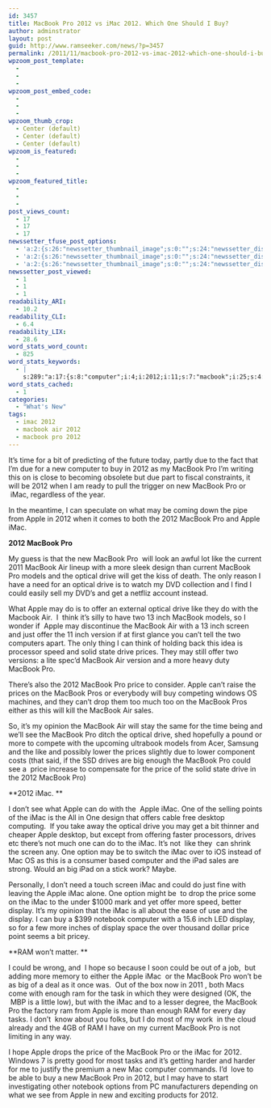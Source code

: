 ```yaml
---
id: 3457
title: MacBook Pro 2012 vs iMac 2012. Which One Should I Buy?
author: adminstrator
layout: post
guid: http://www.ramseeker.com/news/?p=3457
permalink: /2011/11/macbook-pro-2012-vs-imac-2012-which-one-should-i-buy/
wpzoom_post_template:
  - 
  - 
  - 
wpzoom_post_embed_code:
  - 
  - 
  - 
wpzoom_thumb_crop:
  - Center (default)
  - Center (default)
  - Center (default)
wpzoom_is_featured:
  - 
  - 
  - 
wpzoom_featured_title:
  - 
  - 
  - 
post_views_count:
  - 17
  - 17
  - 17
newssetter_tfuse_post_options:
  - 'a:2:{s:26:"newssetter_thumbnail_image";s:0:"";s:24:"newssetter_disable_image";s:4:"true";}'
  - 'a:2:{s:26:"newssetter_thumbnail_image";s:0:"";s:24:"newssetter_disable_image";s:4:"true";}'
  - 'a:2:{s:26:"newssetter_thumbnail_image";s:0:"";s:24:"newssetter_disable_image";s:4:"true";}'
newssetter_post_viewed:
  - 1
  - 1
  - 1
readability_ARI:
  - 10.2
readability_CLI:
  - 6.4
readability_LIX:
  - 28.6
word_stats_word_count:
  - 825
word_stats_keywords:
  - |
    s:289:"a:17:{s:8:"computer";i:4;i:2012;i:11;s:7:"macbook";i:25;s:4:"imac";i:14;s:5:"apple";i:13;s:4:"like";i:4;s:7:"current";i:3;s:6:"models";i:3;s:7:"optical";i:5;s:5:"drive";i:7;s:5:"offer";i:4;s:4:"inch";i:4;s:6:"screen";i:3;s:5:"can't";i:3;s:6:"prices";i:3;s:5:"price";i:6;s:7:"display";i:4;}";
word_stats_cached:
  - 1
categories:
  - "What's New"
tags:
  - imac 2012
  - macbook air 2012
  - macbook pro 2012
---
```

It&#8217;s time for a bit of predicting of the future today, partly due to the fact that I&#8217;m due for a new computer to buy in 2012 as my MacBook Pro I&#8217;m writing this on is close to becoming obsolete but due part to fiscal constraints, it will be 2012 when I am ready to pull the trigger on new MacBook Pro or  iMac, regardless of the year.

In the meantime, I can speculate on what may be coming down the pipe from Apple in 2012 when it comes to both the 2012 MacBook Pro and Apple iMac.

**2012 MacBook Pro**

My guess is that the new MacBook Pro  will look an awful lot like the current 2011 MacBook Air lineup with a more sleek design than current MacBook Pro models and the optical drive will get the kiss of death. The only reason I have a need for an optical drive is to watch my DVD collection and I find I could easily sell my DVD&#8217;s and get a netfliz account instead.

What Apple may do is to offer an external optical drive like they do with the Macbook Air.  I  think it&#8217;s silly to have two 13 inch MacBook models, so I wonder if  Apple may discontinue the MacBook Air with a 13 inch screen and just offer the 11 inch version if at first glance you can&#8217;t tell the two computers apart. The only thing I can think of holding back this idea is processor speed and solid state drive prices. They may still offer two versions: a lite spec&#8217;d MacBook Air version and a more heavy duty MacBook Pro.

There&#8217;s also the 2012 MacBook Pro price to consider. Apple can&#8217;t raise the prices on the MacBook Pros or everybody will buy competing windows OS machines, and they can&#8217;t drop them too much too on the MacBook Pros either as this will kill the MacBook Air sales.

So, it&#8217;s my opinion the MacBook Air will stay the same for the time being and we&#8217;ll see the MacBook Pro ditch the optical drive, shed hopefully a pound or more to compete with the upcoming ultrabook models from Acer, Samsung and the like and possibly lower the prices slightly due to lower component costs (that said, if the SSD drives are big enough the MacBook Pro could see a  price increase to compensate for the price of the solid state drive in the 2012 MacBook Pro)

**2012 iMac. **

I don&#8217;t see what Apple can do with the  Apple iMac. One of the selling points of the iMac is the All in One design that offers cable free desktop computing.  If you take away the optical drive you may get a bit thinner and cheaper Apple desktop, but except from offering faster processors, drives etc there&#8217;s not much one can do to the iMac. It&#8217;s not  like they  can shrink the screen any. One option may be to switch the iMac over to iOS instead of Mac OS as this is a consumer based computer and the iPad sales are strong. Would an big iPad on a stick work? Maybe.

Personally, I don&#8217;t need a touch screen iMac and could do just fine with leaving the Apple iMac alone. One option might be  to drop the price some on the iMac to the under $1000 mark and yet offer more speed, better display. It&#8217;s my opinion that the iMac is all about the ease of use and the display. I can buy a $399 notebook computer with a 15.6 inch LED display, so for a few more inches of display space the over thousand dollar price point seems a bit pricey.

**RAM won&#8217;t matter. **

I could be wrong, and  I hope so because I soon could be out of a job,  but adding more memory to either the Apple iMac  or the MacBook Pro won&#8217;t be as big of a deal as it once was.  Out of the box now in 2011 , both Macs come with enough ram for the task in which they were designed (OK, the  MBP is a little low), but with the iMac and to a lesser degree, the MacBook Pro the factory ram from Apple is more than enough RAM for every day tasks. I don&#8217;t  know about you folks, but I do most of my work  in the cloud already and the 4GB of RAM I have on my current MacBook Pro is not limiting in any way.

I hope Apple drops the price of the MacBook Pro or the iMac for 2012. Windows 7 is pretty good for most tasks and it&#8217;s getting harder and harder for me to justify the premium a new Mac computer commands. I&#8217;d  love to be able to buy a new MacBook Pro in 2012, but I may have to start investigating other notebook options from PC manufacturers depending on what we see from Apple in new and exciting products for 2012.